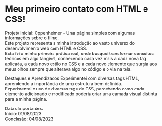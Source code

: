 <h1>Meu primeiro contato com HTML e CSS! </h1>

Projeto Inicial: Oppenheimer - Uma página simples com algumas informações sobre o filme. <br>
Este projeto representa a minha introdução ao vasto universo do desenvolvimento web com HTML e CSS. <br>Esta foi a minha primeira prática real, onde busquei transformar conceitos teóricos em algo tangível, conhecendo cada vez mais a cada nova tag aplicada, a cada novo estilo no CSS e a cada novo elemento que surgia aos meus olhos sempre que alterava algo no código e o via na tela.

Destaques e Aprendizados
Experimentei com diversas tags HTML, aprendendo a importância de uma estrutura bem definida. <br>
Experimentei o uso de diversas tags de CSS, percebendo como cada elemento adicionado e modificado poderia criar uma camada visual distinta para a minha página.

Datas Importantes: <br>
Início: 01/08/2023 <br>
Conclusão: 04/08/2023
